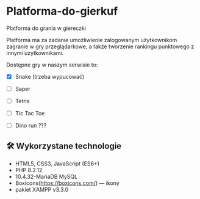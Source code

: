 # Platforma-do-gierkuf
Platforma do grania w giereczki

Platforma ma za zadanie umożliwienie zalogowanym użytkownikom zagranie w gry przeglądarkowe, a także tworzenie rankingu punktowego z innymi użytkownikami.

Dostępne gry w naszym serwisie to:
- [x] Snake (trzeba wypucować)
- [ ] Saper
- [ ] Tetris
- [ ] Tic Tac Toe
- [ ] Dino run ???


## 🛠 Wykorzystane technologie
- HTML5, CSS3, JavaScript (ES6+)
- PHP 8.2.12
- 10.4.32-MariaDB MySQL
- Boxicons(https://boxicons.com/) — ikony
- pakiet XAMPP v3.3.0
